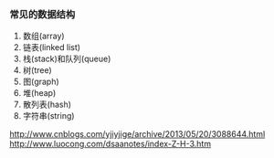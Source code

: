###  常见的数据结构
1. 数组(array)
2. 链表(linked list)
3. 栈(stack)和队列(queue)
4. 树(tree)
5. 图(graph)
6. 堆(heap)
7. 散列表(hash)
8. 字符串(string)


http://www.cnblogs.com/yjiyjige/archive/2013/05/20/3088644.html
http://www.luocong.com/dsaanotes/index-Z-H-3.htm
